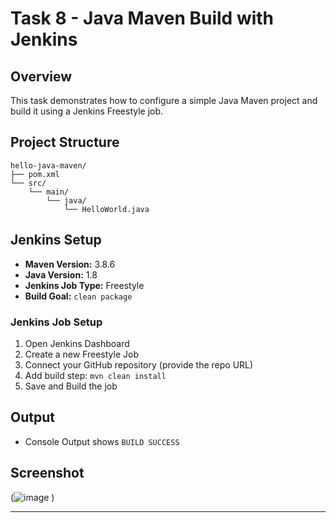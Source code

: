 # Task 8 - Java Maven Build with Jenkins

## Overview
This task demonstrates how to configure a simple Java Maven project and build it using a Jenkins Freestyle job.

## Project Structure
```
hello-java-maven/
├── pom.xml
└── src/
    └── main/
        └── java/
            └── HelloWorld.java
```

## Jenkins Setup
- **Maven Version:** 3.8.6
- **Java Version:** 1.8
- **Jenkins Job Type:** Freestyle
- **Build Goal:** `clean package`

### Jenkins Job Setup

1. Open Jenkins Dashboard
2. Create a new Freestyle Job
3. Connect your GitHub repository (provide the repo URL)
4. Add build step: `mvn clean install`
5. Save and Build the job


## Output
- Console Output shows `BUILD SUCCESS`

## Screenshot
(![image](https://github.com/user-attachments/assets/66a1299c-ed33-405f-96f4-fc676336ea44)
)

---
